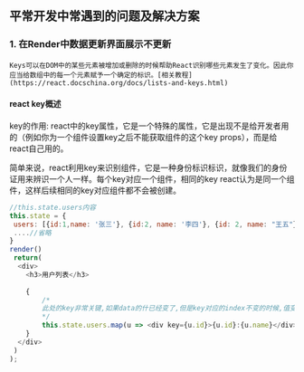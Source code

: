 平常开发中常遇到的问题及解决方案
---

### 1. 在Render中数据更新界面展示不更新

    Keys可以在DOM中的某些元素被增加或删除的时候帮助React识别哪些元素发生了变化。因此你应当给数组中的每一个元素赋予一个确定的标识。[相关教程](https://react.docschina.org/docs/lists-and-keys.html)

#### react key概述

key的作用:  react中的key属性，它是一个特殊的属性，它是出现不是给开发者用的（例如你为一个组件设置key之后不能获取组件的这个key props），而是给react自己用的。

简单来说，react利用key来识别组件，它是一种身份标识标识，就像我们的身份证用来辨识一个人一样。每个key对应一个组件，相同的key react认为是同一个组件，这样后续相同的key对应组件都不会被创建。

```js
//this.state.users内容
this.state = {
 users: [{id:1,name: '张三'}, {id:2, name: '李四'}, {id: 2, name: "王五"}],
 ....//省略
}
render()
 return(
  <div>
    <h3>用户列表</h3>
    
    {
        /* 
        此处的key非常关键,如果data的什已经变了,但是key对应的index不变的时候,值变了界面也不会有变化,此处的key最好用id来作标识
        */
        this.state.users.map(u => <div key={u.id}>{u.id}:{u.name}</div>)
    }
  </div>
 )
);
```